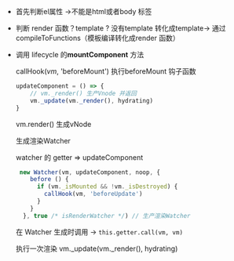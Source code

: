 - 首先判断el属性 ->不能是html或者body 标签

- 判断 render 函数？template ? 没有template 转化成template-> 通过  compileToFunctions（模板编译转化成render 函数）

- 调用 lifecycle 的**mountComponent** 方法

  callHook(*vm*, 'beforeMount') 执行beforeMount 钩子函数

  ```javascript
  updateComponent = () => {
      // vm._render() 生产Vnode 并返回
      vm._update(vm._render(), hydrating)
  }
  ```

  vm.render()  生成vNode

  生成渲染Watcher

  watcher 的 getter => updateComponent

  ```javascript
   new Watcher(vm, updateComponent, noop, {
      before () {
        if (vm._isMounted && !vm._isDestroyed) {
          callHook(vm, 'beforeUpdate')
        }
      }
    }, true /* isRenderWatcher */) // 生产渲染Watcher
  ```

  在 Watcher 生成时调用 -> ```this.getter.call(vm, vm)```

  执行一次渲染  vm._update(vm._render(), hydrating)